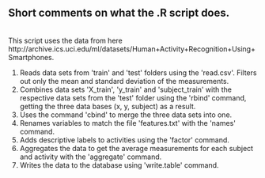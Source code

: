 ## Short comments on what the .R script does.
<br />
This script uses the data from here http://archive.ics.uci.edu/ml/datasets/Human+Activity+Recognition+Using+Smartphones. 
<br />

1) Reads data sets from 'train' and 'test' folders using the 'read.csv'. Filters out only the mean and standard deviation of the measurements.<br />
2) Combines data sets 'X_train', 'y_train' and 'subject_train' with the respective data sets from the 'test' folder using the 'rbind' command, getting the three data bases (x, y, subject) as a result.<br />
3) Uses the command 'cbind' to merge the three data sets into one.<br />
4) Renames variables to match the file 'features.txt' with the 'names' command.<br />
5) Adds descriptive labels to activities using the 'factor' command.<br />
6) Aggregates the data to get the average measurements for each subject and activity with the 'aggregate' command.<br />
7) Writes the data to the database using 'write.table' command.<br />
